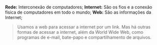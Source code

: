 **Rede:** Interconexão de computadores; 
**Internet:** São os fios e a conexão física de computadores em todo o mundo; 
**Web:** São as informações da Internet; 
> Usamos a web para acessar a internet por um link.
> Mas há outras formas de acessar a internet, além da World Wide Web, como programas de e-mail, bate-papo e compartilhamento de arquivos.

